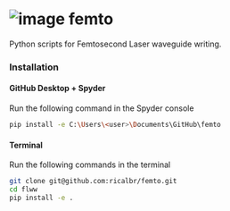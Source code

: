 # ![image](https://user-images.githubusercontent.com/45992199/162255376-969a4560-eaf0-4727-abe3-4f180ba0e872.png) femto
Python scripts for Femtosecond Laser waveguide writing.

### Installation
#### GitHub Desktop + Spyder 

Run the following command in the Spyder console
```bash
pip install -e C:\Users\<user>\Documents\GitHub\femto
```

#### Terminal 
Run the following commands in the terminal
```bash
git clone git@github.com:ricalbr/femto.git
cd flww
pip install -e .
```
